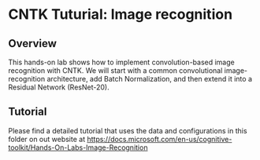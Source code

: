 # CNTK Tuturial: Image recognition

## Overview

This hands-on lab shows how to implement convolution-based image recognition with CNTK. We will start with a common convolutional image-recognition architecture, add Batch Normalization, and then extend it into a Residual Network (ResNet-20).

## Tutorial

Please find a detailed tutorial that uses the data and configurations in this folder on out website at https://docs.microsoft.com/en-us/cognitive-toolkit/Hands-On-Labs-Image-Recognition